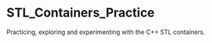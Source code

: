 STL_Containers_Practice
=======================

Practicing, exploring and experimenting with the C++ STL containers. 
